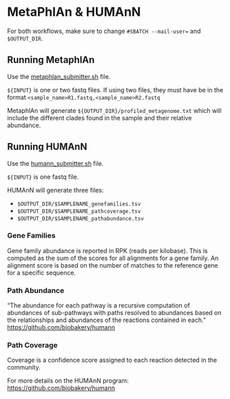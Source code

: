 # MetaPhlAn & HUMAnN

For both workflows, make sure to change `#SBATCH --mail-user=` and `$OUTPUT_DIR`.

## Running MetaphlAn

Use the [metaphlan_submitter.sh](https://github.com/tcoard/MetaPhlAn_HUMAnN_Tutorial/blob/master/metaphlan_submitter.sh) file.

`${INPUT}` is one or two fastq files. If using two files, they must have be in the format `<sample_name>R1.fastq,<sample_name>R2.fastq`

MetaphlAn will generate `${OUTPUT_DIR}/profiled_metagenome.txt` which will include the different clades found in the sample and their relative abundance.


## Running HUMAnN

Use the [humann_submitter.sh](https://github.com/tcoard/MetaPhlAn_HUMAnN_Tutorial/blob/master/humann_submitter.sh) file.

`${INPUT}` is one fastq file.

HUMAnN will generate three files:
* `$OUTPUT_DIR/$SAMPLENAME_genefamilies.tsv`
* `$OUTPUT_DIR/$SAMPLENAME_pathcoverage.tsv`
* `$OUTPUT_DIR/$SAMPLENAME_pathabundance.tsv`

### Gene Families

Gene family abundance is reported in RPK (reads per kilobase). This is computed as the sum of the scores for all alignments for a gene family. An alignment score is based on the number of matches to the reference gene for a specific sequence.

### Path Abundance

“The abundance for each pathway is a recursive computation of abundances of sub-pathways with paths resolved to abundances based on the relationships and abundances of the reactions contained in each.” https://github.com/biobakery/humann

### Path Coverage

Coverage is a confidence score assigned to each reaction detected in the community.


For more details on the HUMAnN program: https://github.com/biobakery/humann


